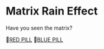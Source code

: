 # Matrix Rain Effect

Have you seen the matrix?

:pill:[RED PILL]() :pill:[BLUE PILL](https://www.google.com)
